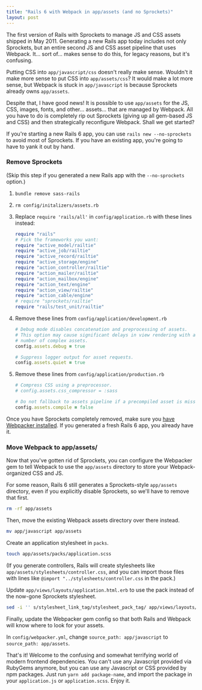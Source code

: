 ```yaml
---
title: "Rails 6 with Webpack in app/assets (and no Sprockets)"
layout: post
---
```

The first version of Rails with Sprockets to manage JS and CSS assets shipped in May 2011. Generating a new Rails app today includes not only Sprockets, but an entire second JS and CSS asset pipeline that uses Webpack. It... sort of... makes sense to do this, for legacy reasons, but it's confusing.

Putting CSS into `app/javascript/css` doesn't really make sense. Wouldn't it make more sense to put CSS into `app/assets/css`? It would make a lot more sense, but Webpack is stuck in `app/javascript` is because Sprockets already owns `app/assets`.

Despite that, I have good news! It is possible to use `app/assets` for the JS, CSS, images, fonts, and other... assets... that are managed by Webpack. All you have to do is completely rip out Sprockets (giving up all gem-based JS and CSS) and then strategically reconfigure Webpack. Shall we get started?

If you're starting a new Rails 6 app, you can use `rails new --no-sprockets` to avoid most of Sprockets. If you have an existing app, you're going to have to yank it out by hand.

### Remove Sprockets

(Skip this step if you generated a new Rails app with the `--no-sprockets` option.)

1. `bundle remove sass-rails`
2. `rm config/initalizers/assets.rb`
3. Replace `require 'rails/all'` in `config/application.rb` with these lines instead:

    ```ruby
    require "rails"
    # Pick the frameworks you want:
    require "active_model/railtie"
    require "active_job/railtie"
    require "active_record/railtie"
    require "active_storage/engine"
    require "action_controller/railtie"
    require "action_mailer/railtie"
    require "action_mailbox/engine"
    require "action_text/engine"
    require "action_view/railtie"
    require "action_cable/engine"
    # require "sprockets/railtie"
    require "rails/test_unit/railtie"
    ```

4. Remove these lines from `config/application/development.rb`

    ```ruby
    # Debug mode disables concatenation and preprocessing of assets.
    # This option may cause significant delays in view rendering with a large
    # number of complex assets.
    config.assets.debug = true

    # Suppress logger output for asset requests.
    config.assets.quiet = true
    ```

5. Remove these lines from `config/application/production.rb`

    ```ruby
    # Compress CSS using a preprocessor.
    # config.assets.css_compressor = :sass

    # Do not fallback to assets pipeline if a precompiled asset is missed.
    config.assets.compile = false
    ```

Once you have Sprockets completely removed, make sure you [have Webpacker installed](https://github.com/rails/webpacker#installation). If you generated a fresh Rails 6 app, you already have it.

### Move Webpack to app/assets/

Now that you've gotten rid of Sprockets, you can configure the Webpacker gem to tell Webpack to use the `app/assets` directory to store your Webpack-organized CSS and JS.

For some reason, Rails 6 still generates a Sprockets-style `app/assets` directory, even if you explicitly disable Sprockets, so we'll have to remove that first.

```bash
rm -rf app/assets
```

Then, move the existing Webpack assets directory over there instead.

```bash
mv app/javascript app/assets
```

Create an application stylesheet in `packs`.

```bash
touch app/assets/packs/application.scss
```

(If you generate controllers, Rails will create stylesheets like `app/assets/stylesheets/controller.css`, and you can import those files with lines like `@import "../stylesheets/controller.css` in the pack.)

Update `app/views/layouts/application.html.erb` to use the pack instead of the now-gone Sprockets stylesheet.

```bash
sed -i '' s/stylesheet_link_tag/stylesheet_pack_tag/ app/views/layouts/application.html.erb
```

Finally, update the Webpacker gem config so that both Rails and Webpack will know where to look for your assets. 

In `config/webpacker.yml`, change `source_path: app/javascript` to `source_path: app/assets`.

That's it! Welcome to the confusing and somewhat terrifying world of modern frontend dependencies. You can't use any Javascript provided via RubyGems anymore, but you can use any Javascript or CSS provided by npm packages. Just run `yarn add package-name`, and import the package in your `application.js` or `application.scss`. Enjoy it.

